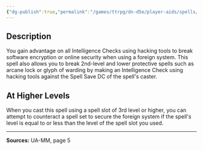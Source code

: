 ```yaml
---
{"dg-publish":true,"permalink":"/games/ttrpg/dn-d5e/player-aids/spells/level-2/arcane-hacking-ua/","tags":["TTRPG/DND/5e","verbal","somatic","material","concentration"]}
---
```



## Description
You gain advantage on all Intelligence Checks using hacking tools to break software encryption or online security when using a foreign system.
This spell also allows you to break 2nd-level and lower protective spells such as arcane lock or glyph of warding by making an Intelligence Check using hacking tools against the Spell Save DC of the spell's caster.

## At Higher Levels
When you cast this spell using a spell slot of 3rd level or higher, you can attempt to counteract a spell set to secure the foreign system if the spell's level is equal to or less than the level of the spell slot you used.

---

**Sources:** UA-MM, page 5
